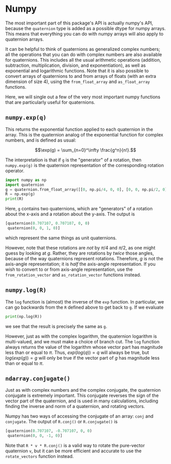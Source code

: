 # Numpy

The most important part of this package's API is actually numpy's API,
because the `quaternion` type is added as a possible dtype for numpy
arrays. This means that everything you can do with numpy arrays will
also apply to quaternion arrays.

It can be helpful to think of quaternions as generalized complex
numbers; all the operations that you can do with complex numbers are
also available for quaternions.  This includes all the usual
arithmetic operations (addition, subtraction, multiplication,
division, and exponentiation), as well as exponential and logarithmic
functions.  Note that it is also possible to convert arrays of
quaternions to and from arrays of floats (with an extra dimension of
size 4), using the `from_float_array` and `as_float_array` functions.

Here, we will single out a few of the very most important numpy
functions that are particularly useful for quaternions.

## <code class="doc-symbol doc-symbol-heading doc-symbol-function"></code> `numpy.exp(q)`

This returns the exponential function applied to each quaternion in
the array.  This is the quaternion analog of the exponential function
for complex numbers, and is defined as usual:
```math
\exp(g) = \sum_{n=0}^\infty \frac{g^n}{n!}.
```
The interpretation is that if `g` is the "generator" of a rotation,
then `numpy.exp(g)` is the quaternion representation of the
corresponding rotation operator.

```python
import numpy as np
import quaternion
g = quaternion.from_float_array([[0, np.pi/4, 0, 0], [0, 0, np.pi/2, 0]])
R = np.exp(g)
print(R)
```
Here, `g` contains two quaternions, which are "generators" of a
rotation about the x-axis and a rotation about the y-axis.  The output
is
```python
[quaternion(0.707107, 0.707107, 0, 0)
 quaternion(0, 0, 1, 0)]
```
which represent the same things as unit quaternions.

However, note that these rotations are *not* by $\pi/4$ and $\pi/2$,
as one might guess by looking at $g$.  Rather, they are rotations by
*twice* those angles, because of the way quaternions represent
rotations.  Therefore, $g$ is not the axis-angle representation; it is
*half* the axis-angle representation.  If you wish to convert to or
from axis-angle representation, use the `from_rotation_vector` and
`as_rotation_vector` functions instead.


## <code class="doc-symbol doc-symbol-heading doc-symbol-function"></code> `numpy.log(R)`

The `log` function is (almost) the inverse of the `exp` function.  In
particular, we can go backwards from the `R` defined above to get back
to `g`.  If we evaluate

```python
print(np.log(R))
```

we see that the result is precisely the same as `g`.

However, just as with the complex logarithm, the quaternion logarithm
is multi-valued, and we must make a choice of branch cut.  The `log`
function always returns the value of the logarithm whose vector part
has magnitude less than or equal to $\pi$.  Thus, $exp(log(q)) = q$
will always be true, but $log(exp(g)) = g$ will only be true if the
vector part of $g$ has magnitude less than or equal to $\pi$.


## <code class="doc-symbol doc-symbol-heading doc-symbol-method"></code> `ndarray.conjugate()`

Just as with complex numbers and the complex conjugate, the quaternion
conjugate is extremely important.  This conjugate reverses the sign of
the vector part of the quaternion, and is used in many calculations,
including finding the inverse and norm of a quaternion, and rotating
vectors.

Numpy has two ways of accessing the
conjugate of an array: `conj` and `conjugate`.  The output of
`R.conj()` or `R.conjugate()` is

```python
[quaternion(0.707107, -0.707107, 0, 0)
 quaternion(0, 0, -1, 0)]
```

Note that `R * v * R.conj()` is a valid way to rotate the pure-vector
quaternion `v`, but it can be more efficient and accurate to use the
`rotate_vectors` function instead.

